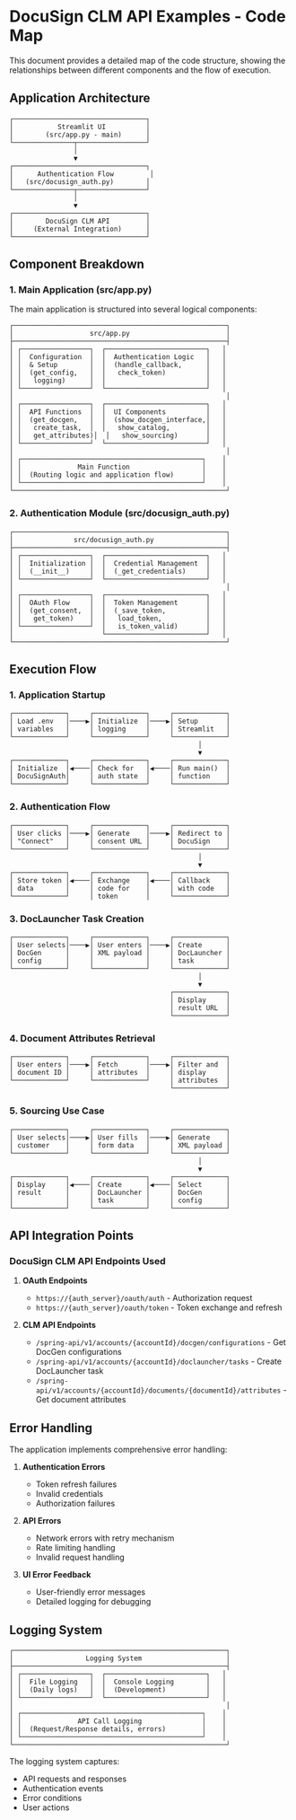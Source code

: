 # DocuSign CLM API Examples - Code Map

This document provides a detailed map of the code structure, showing the relationships between different components and the flow of execution.

## Application Architecture

```
┌─────────────────────────────────┐
│           Streamlit UI          │
│        (src/app.py - main)      │
└───────────────┬─────────────────┘
                │
                ▼
┌─────────────────────────────────┐
│      Authentication Flow         │
│   (src/docusign_auth.py)        │
└───────────────┬─────────────────┘
                │
                ▼
┌─────────────────────────────────┐
│        DocuSign CLM API         │
│     (External Integration)      │
└─────────────────────────────────┘
```

## Component Breakdown

### 1. Main Application (src/app.py)

The main application is structured into several logical components:

```
┌─────────────────────────────────────────────────────┐
│                   src/app.py                        │
├─────────────────────────────────────────────────────┤
│ ┌─────────────────┐  ┌─────────────────────────┐   │
│ │  Configuration  │  │  Authentication Logic   │   │
│ │  & Setup        │  │  (handle_callback,      │   │
│ │  (get_config,   │  │   check_token)          │   │
│ │   logging)      │  │                         │   │
│ └─────────────────┘  └─────────────────────────┘   │
│                                                     │
│ ┌─────────────────┐  ┌─────────────────────────┐   │
│ │  API Functions  │  │  UI Components          │   │
│ │  (get_docgen,   │  │  (show_docgen_interface,│   │
│ │   create_task,  │  │   show_catalog,         │   │
│ │   get_attributes)│  │   show_sourcing)       │   │
│ └─────────────────┘  └─────────────────────────┘   │
│                                                     │
│ ┌─────────────────────────────────────────────┐    │
│ │              Main Function                  │    │
│ │  (Routing logic and application flow)       │    │
│ └─────────────────────────────────────────────┘    │
└─────────────────────────────────────────────────────┘
```

### 2. Authentication Module (src/docusign_auth.py)

```
┌─────────────────────────────────────────────────────┐
│               src/docusign_auth.py                  │
├─────────────────────────────────────────────────────┤
│ ┌─────────────────┐  ┌─────────────────────────┐   │
│ │  Initialization │  │  Credential Management  │   │
│ │  (__init__)     │  │  (_get_credentials)     │   │
│ └─────────────────┘  └─────────────────────────┘   │
│                                                     │
│ ┌─────────────────┐  ┌─────────────────────────┐   │
│ │  OAuth Flow     │  │  Token Management       │   │
│ │  (get_consent,  │  │  (_save_token,          │   │
│ │   get_token)    │  │   load_token,           │   │
│ └─────────────────┘  │   is_token_valid)       │   │
│                      └─────────────────────────┘   │
└─────────────────────────────────────────────────────┘
```

## Execution Flow

### 1. Application Startup

```
┌─────────────┐     ┌─────────────┐     ┌─────────────┐
│ Load .env   │────▶│ Initialize  │────▶│ Setup       │
│ variables   │     │ logging     │     │ Streamlit   │
└─────────────┘     └─────────────┘     └─────────────┘
                                               │
                                               ▼
┌─────────────┐     ┌─────────────┐     ┌─────────────┐
│ Initialize  │◀────│ Check for   │◀────│ Run main()  │
│ DocuSignAuth│     │ auth state  │     │ function    │
└─────────────┘     └─────────────┘     └─────────────┘
```

### 2. Authentication Flow

```
┌─────────────┐     ┌─────────────┐     ┌─────────────┐
│ User clicks │────▶│ Generate    │────▶│ Redirect to │
│ "Connect"   │     │ consent URL │     │ DocuSign    │
└─────────────┘     └─────────────┘     └─────────────┘
                                               │
                                               ▼
┌─────────────┐     ┌─────────────┐     ┌─────────────┐
│ Store token │◀────│ Exchange    │◀────│ Callback    │
│ data        │     │ code for    │     │ with code   │
└─────────────┘     │ token       │     └─────────────┘
```

### 3. DocLauncher Task Creation

```
┌─────────────┐     ┌─────────────┐     ┌─────────────┐
│ User selects│────▶│ User enters │────▶│ Create      │
│ DocGen      │     │ XML payload │     │ DocLauncher │
│ config      │     │             │     │ task        │
└─────────────┘     └─────────────┘     └─────────────┘
                                               │
                                               ▼
                                        ┌─────────────┐
                                        │ Display     │
                                        │ result URL  │
                                        └─────────────┘
```

### 4. Document Attributes Retrieval

```
┌─────────────┐     ┌─────────────┐     ┌─────────────┐
│ User enters │────▶│ Fetch       │────▶│ Filter and  │
│ document ID │     │ attributes  │     │ display     │
└─────────────┘     └─────────────┘     │ attributes  │
                                        └─────────────┘
```

### 5. Sourcing Use Case

```
┌─────────────┐     ┌─────────────┐     ┌─────────────┐
│ User selects│────▶│ User fills  │────▶│ Generate    │
│ customer    │     │ form data   │     │ XML payload │
└─────────────┘     └─────────────┘     └─────────────┘
                                               │
                                               ▼
┌─────────────┐     ┌─────────────┐     ┌─────────────┐
│ Display     │◀────│ Create      │◀────│ Select      │
│ result      │     │ DocLauncher │     │ DocGen      │
│             │     │ task        │     │ config      │
└─────────────┘     └─────────────┘     └─────────────┘
```

## API Integration Points

### DocuSign CLM API Endpoints Used

1. **OAuth Endpoints**
   - `https://{auth_server}/oauth/auth` - Authorization request
   - `https://{auth_server}/oauth/token` - Token exchange and refresh

2. **CLM API Endpoints**
   - `/spring-api/v1/accounts/{accountId}/docgen/configurations` - Get DocGen configurations
   - `/spring-api/v1/accounts/{accountId}/doclauncher/tasks` - Create DocLauncher task
   - `/spring-api/v1/accounts/{accountId}/documents/{documentId}/attributes` - Get document attributes

## Error Handling

The application implements comprehensive error handling:

1. **Authentication Errors**
   - Token refresh failures
   - Invalid credentials
   - Authorization failures

2. **API Errors**
   - Network errors with retry mechanism
   - Rate limiting handling
   - Invalid request handling

3. **UI Error Feedback**
   - User-friendly error messages
   - Detailed logging for debugging

## Logging System

```
┌─────────────────────────────────────────────────────┐
│                  Logging System                     │
├─────────────────────────────────────────────────────┤
│ ┌─────────────────┐  ┌─────────────────────────┐   │
│ │  File Logging   │  │  Console Logging        │   │
│ │  (Daily logs)   │  │  (Development)          │   │
│ └─────────────────┘  └─────────────────────────┘   │
│                                                     │
│ ┌─────────────────────────────────────────────┐    │
│ │              API Call Logging               │    │
│ │  (Request/Response details, errors)         │    │
│ └─────────────────────────────────────────────┘    │
└─────────────────────────────────────────────────────┘
```

The logging system captures:
- API requests and responses
- Authentication events
- Error conditions
- User actions 